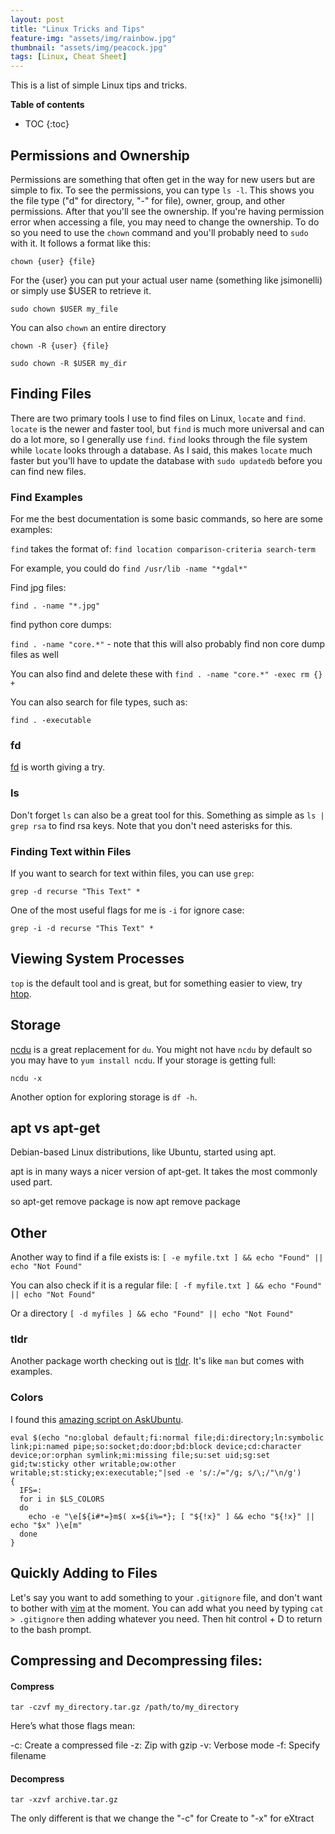 ```yaml
---
layout: post
title: "Linux Tricks and Tips"
feature-img: "assets/img/rainbow.jpg"
thumbnail: "assets/img/peacock.jpg"
tags: [Linux, Cheat Sheet]
---
```


This is a list of simple Linux tips and tricks.

<b>Table of contents</b>
* TOC
{:toc}

## Permissions and Ownership

Permissions are something that often get in the way for new users but are simple to fix. To see the permissions, you can type `ls -l`. This shows you the file type ("d" for directory, "-" for file), owner, group, and other permissions. After that you'll see the ownership. If you're having permission error when accessing a file, you may need to change the ownership. To do so you need to use the `chown` command and you'll probably need to `sudo` with it. It follows a format like this:

```
chown {user} {file}
```

For the {user} you can put your actual user name (something like jsimonelli) or simply use $USER to retrieve it.

```
sudo chown $USER my_file
```

You can also `chown` an entire directory

```
chown -R {user} {file}
```

```
sudo chown -R $USER my_dir
```

## Finding Files

There are two primary tools I use to find files on Linux, `locate` and `find`. `locate` is the newer and faster tool, but `find` is much more universal and can do a lot more, so I generally use `find`. `find` looks through the file system while `locate` looks through a database. As I said, this makes `locate` much faster but you'll have to update the database with `sudo updatedb` before you can find new files.


### Find Examples ###

For me the best documentation is some basic commands, so here are some examples:

`find` takes the format of:
`find location comparison-criteria search-term`

For example, you could do `find /usr/lib -name "*gdal*"`

Find jpg files:

`find . -name "*.jpg"`

find python core dumps:

`find . -name "core.*"` - note that this will also probably find non core dump files as well

You can also find and delete these with `find . -name "core.*" -exec rm {} +`

You can also search for file types, such as:

`find . -executable`

### fd ###

[fd](https://github.com/sharkdp/fd) is worth giving a try.

### ls ###

Don't forget `ls` can also be a great tool for this. Something as simple as `ls | grep rsa` to find rsa keys. Note that you don't need asterisks for this.

### Finding Text within Files ###

If you want to search for text within files, you can use `grep`:

`grep -d recurse "This Text" *`

One of the most useful flags for me is `-i` for ignore case:

`grep -i -d recurse "This Text" *`

## Viewing System Processes

`top` is the default tool and is great, but for something easier to view, try [htop](https://hisham.hm/htop/).


## Storage

[ncdu](https://dev.yorhel.nl/ncdu) is a great replacement for `du`. You might not have `ncdu` by default so you may have to `yum install ncdu`. If your storage is getting full:

`ncdu -x`

Another option for exploring storage is `df -h`.

## apt vs apt-get ##

Debian-based Linux distributions, like Ubuntu, started using apt. 

apt is in many ways a nicer version of apt-get. It takes the most commonly used part. 

so apt-get remove package is now apt remove package

## Other

Another way to find if a file exists is:
`[ -e myfile.txt ] && echo "Found" || echo "Not Found"`

You can also check if it is a regular file:
`[ -f myfile.txt ] && echo "Found" || echo "Not Found"`

Or a directory
`[ -d myfiles ] && echo "Found" || echo "Not Found"`

### tldr

Another package worth checking out is [tldr](https://tldr.sh/). It's like `man` but comes with examples.

### Colors

I found this [amazing script on AskUbuntu](https://askubuntu.com/questions/17299/what-do-the-different-colors-mean-in-ls).

```
eval $(echo "no:global default;fi:normal file;di:directory;ln:symbolic link;pi:named pipe;so:socket;do:door;bd:block device;cd:character device;or:orphan symlink;mi:missing file;su:set uid;sg:set gid;tw:sticky other writable;ow:other writable;st:sticky;ex:executable;"|sed -e 's/:/="/g; s/\;/"\n/g')           
{      
  IFS=:     
  for i in $LS_COLORS     
  do        
    echo -e "\e[${i#*=}m$( x=${i%=*}; [ "${!x}" ] && echo "${!x}" || echo "$x" )\e[m" 
  done       
}
```

## Quickly Adding to Files

Let's say you want to add something to your `.gitignore` file, and don't want to bother with [vim](https://www.vim.org/) at the moment. You can add what you need by typing `cat > .gitignore` then adding whatever you need. Then hit control + D to return to the bash prompt.

## Compressing and Decompressing files:

#### Compress

`tar -czvf my_directory.tar.gz /path/to/my_directory`

Here’s what those flags mean:

-c: Create a compressed file
-z: Zip with gzip
-v: Verbose mode
-f: Specify filename

#### Decompress

`tar -xzvf archive.tar.gz`

The only different is that we change the "-c" for Create to "-x" for eXtract
